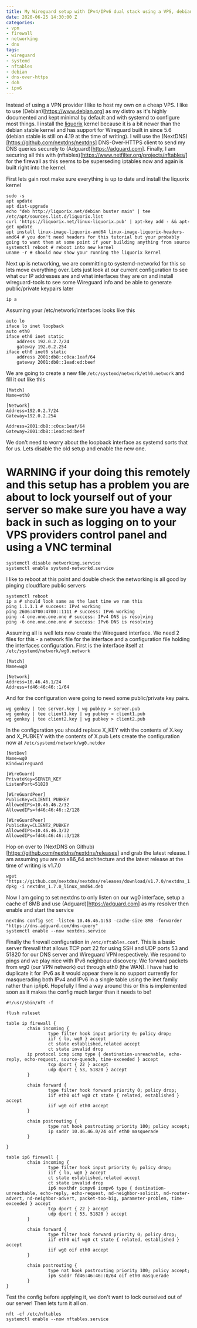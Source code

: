 ```yaml
---
title: My Wireguard setup with IPv4/IPv6 dual stack using a VPS, debian, liquorix kernel, nftables and DoH
date: 2020-06-25 14:30:00 Z
categories:
- vpn
- firewall
- networking
- dns
tags:
- wireguard
- systemd
- nftables
- debian
- dns-over-https
- doh
- ipv6
---
```


Instead of using a VPN provider I like to host my own on a cheap VPS. I like to use (Debian)[https://www.debian.org] as my distro as it's highly documented and kept minimal by default and with systemd to configure most things. I install the [liquorix](https://liquorix.net) kernel because it is a bit newer than the debian stable kernel and has support for Wireguard built in since 5.6 (debian stable is still on 4.19 at the time of writing). I will use the (NextDNS)[https://github.com/nextdns/nextdns] DNS-Over-HTTPS client to send my DNS queries securely to (Adguard)[https://adguard.com]. Finally, I am securing all this with (nftables)[https://www.netfilter.org/projects/nftables/] for the firewall as this seems to be superseding iptables now and again is built right into the kernel.

First lets gain root make sure everything is up to date and install the liquorix kernel
```shell
sudo -s
apt update
apt dist-upgrade
echo "deb http://liquorix.net/debian buster main" | tee /etc/apt/sources.list.d/liquorix.list
curl 'https://liquorix.net/linux-liquorix.pub' | apt-key add - && apt-get update
apt install linux-image-liquorix-amd64 linux-image-liquorix-headers-amd64 # you don't need headers for this tutorial but your probably going to want them at some point if your building anything from source
systemctl reboot # reboot into new kernel
uname -r # should now show your running the liquorix kernel
```

Next up is networking, we are committing to systemd-networkd for this so lets move everything over.
Lets just look at our current configuration to see what our IP addresses are and what interfaces they are on and install wireguard-tools to see some Wireguard info and be able to generate public/private keypairs later
```shell
ip a
```
Assuming your /etc/network/interfaces looks like this
```text
auto lo
iface lo inet loopback
auto eth0
iface eth0 inet static
	address 192.0.2.7/24
	gateway 192.0.2.254
iface eth0 inet6 static
	address 2001:db8::c0ca:1eaf/64
	gateway 2001:db8::1ead:ed:beef
```

We are going to create a new file `/etc/systemd/network/eth0.network` and fill it out like this
```text
[Match]
Name=eth0

[Network]
Address=192.0.2.7/24
Gateway=192.0.2.254

Address=2001:db8::c0ca:1eaf/64
Gateway=2001:db8::1ead:ed:beef
```

We don't need to worry about the loopback interface as systemd sorts that for us. Lets disable the old setup and enable the new one.
# WARNING if your doing this remotely and this setup has a problem you are about to lock yourself out of your server so make sure you have a way back in such as logging on to your VPS providers control panel and using a VNC terminal
```shell
systemctl disable networking.service
systemctl enable systemd-networkd.service
```
I like to reboot at this point and double check the networking is all good by pinging cloudflare public servers
```shell
systemctl reboot
ip a # should look same as the last time we ran this
ping 1.1.1.1 # success: IPv4 working
ping 2606:4700:4700::1111 # success: IPv6 working
ping -4 one.one.one.one # success: IPv4 DNS is resolving
ping -6 one.one.one.one # success: IPv6 DNS is resolving
```

Assuming all is well lets now create the Wireguard interface. We need 2 files for this - a network file for the interface and a configuration file holding the interfaces configuration. First is the interface itself at `/etc/systemd/network/wg0.network`
```text
[Match]
Name=wg0

[Network]
Address=10.46.46.1/24
Address=fd46:46:46::1/64
```
And for the configuration were going to need some public/private key pairs.
```shell
wg genkey | tee server.key | wg pubkey > server.pub
wg genkey | tee client1.key | wg pubkey > client1.pub
wg genkey | tee client2.key | wg pubkey > client2.pub
```
In the configuration you should replace X_KEY with the contents of X.key and X_PUBKEY with the contents of X.pub
Lets create the configuration now at `/etc/systemd/network/wg0.netdev`
```text
[NetDev]
Name=wg0
Kind=wireguard

[WireGuard]
PrivateKey=SERVER_KEY
ListenPort=51820

[WireGuardPeer]
PublicKey=CLIENT1_PUBKEY
AllowedIPs=10.46.46.2/32
AllowedIPs=fd46:46:46::2/128

[WireGuardPeer]
PublicKey=CLIENT2_PUBKEY
AllowedIPs=10.46.46.3/32
AllowedIPs=fd46:46:46::3/128
```

Hop on over to (NextDNS on Github)[https://github.com/nextdns/nextdns/releases] and grab the latest release. I am assuming you are on x86_64 architecture and the latest release at the time of writing is v1.7.0
```shell
wget "https://github.com/nextdns/nextdns/releases/download/v1.7.0/nextdns_1.7.0_linux_amd64.deb"
dpkg -i nextdns_1.7.0_linux_amd64.deb
```
Now I am going to set nextdns to only listen on our wg0 interface, setup a cache of 8MB and use (Adguard)[https://adguard.com] as my resolver then enable and start the service
```shell
nextdns config set -listen 10.46.46.1:53 -cache-size 8MB -forwarder "https://dns.adguard.com/dns-query"
systemctl enable --now nextdns.service
```

Finally the firewall configuration in `/etc/nftables.conf`. This is a basic server firewall that allows TCP port 22 for using SSH and UDP ports 53 and 51820 for our DNS server and Wireguard VPN respectively. We respond to pings and we play nice with IPv6 neighbour discovery. We forward packets from wg0 (our VPN network) out through eth0 (the WAN). I have had to duplicate it for IPv6 as it would appear there is no support currently for masquerading both IPv4 and IPv6 in a single table using the inet family rather than ip/ip6. Hopefully I find a way around this or this is implemented soon as it makes the config much larger than it needs to be!
```text
#!/usr/sbin/nft -f

flush ruleset

table ip firewall {
        chain incoming {
                type filter hook input priority 0; policy drop;
                iif { lo, wg0 } accept
                ct state established,related accept
                ct state invalid drop
        ip protocol icmp icmp type { destination-unreachable, echo-reply, echo-request, source-quench, time-exceeded } accept
                tcp dport { 22 } accept
                udp dport { 53, 51820 } accept
        }

        chain forward {
                type filter hook forward priority 0; policy drop;
				iif eth0 oif wg0 ct state { related, established } accept
				iif wg0 oif eth0 accept
        }

        chain postrouting {
                type nat hook postrouting priority 100; policy accept;
				ip saddr 10.46.46.0/24 oif eth0 masquerade
        }

}

table ip6 firewall {
        chain incoming {
                type filter hook input priority 0; policy drop;
                iif { lo, wg0 } accept
                ct state established,related accept
                ct state invalid drop
				ip6 nexthdr icmpv6 icmpv6 type { destination-unreachable, echo-reply, echo-request, nd-neighbor-solicit, nd-router-advert, nd-neighbor-advert, packet-too-big, parameter-problem, time-exceeded } accept
                tcp dport { 22 } accept
                udp dport { 53, 51820 } accept
        }

        chain forward {
                type filter hook forward priority 0; policy drop;
				iif eth0 oif wg0 ct state { related, established } accept
				iif wg0 oif eth0 accept
        }

        chain postrouting {
                type nat hook postrouting priority 100; policy accept;
				ip6 saddr fd46:46:46::0/64 oif eth0 masquerade
        }
}
```
Test the config before applying it, we don't want to lock ourselved out of our server! Then lets turn it all on.
```shell
nft -cf /etc/nftables
systemctl enable --now nftables.service
```


